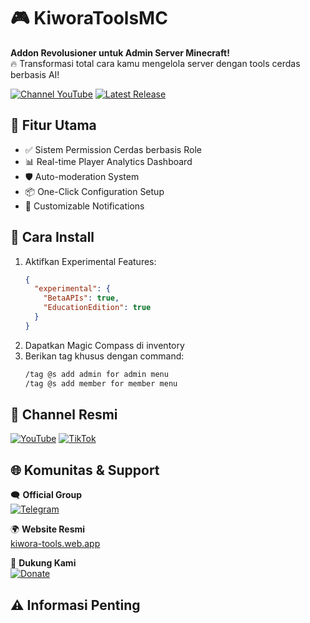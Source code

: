 # 🎮 KiworaToolsMC
**Addon Revolusioner untuk Admin Server Minecraft!**  
🔥 Transformasi total cara kamu mengelola server dengan tools cerdas berbasis AI!

[![Channel YouTube](https://img.shields.io/badge/Channel_YouTube-FF0000?style=for-the-badge&logo=youtube&logoColor=white)](link_youtube)
[![Latest Release](https://img.shields.io/badge/Download-v1.0.0_Beta-important?style=for-the-badge)](https://kiworastudio.my.id/pages/addons)


## 🌟 Fitur Utama
- ✅ Sistem Permission Cerdas berbasis Role
- 📊 Real-time Player Analytics Dashboard
- 🛡️ Auto-moderation System
- 📦 One-Click Configuration Setup
- 🔔 Customizable Notifications

## 🚀 Cara Install
1. Aktifkan Experimental Features:
   ```json
   {
     "experimental": {
       "BetaAPIs": true,
       "EducationEdition": true
     }
   }
   ```
2. Dapatkan Magic Compass di inventory
3. Berikan tag khusus dengan command:
   ```bash
   /tag @s add admin for admin menu
   /tag @s add member for member menu
   ```

## 🎥 Channel Resmi
[![YouTube](https://img.shields.io/badge/YouTube-FF0000?style=for-the-badge&logo=youtube&logoColor=white)](https://youtube.com/@KiworaID)
[![TikTok](https://img.shields.io/badge/TikTok-000000?style=for-the-badge&logo=tiktok&logoColor=white)](https://tiktok.com/@kiworaid)

## 🌐 Komunitas & Support
🗨️ **Official Group**  
[![Telegram](https://img.shields.io/badge/Telegram_Group-26A5E4?style=flat&logo=telegram&logoColor=white)](https://t.me/kiwo_comunity)

🌍 **Website Resmi**  
[kiwora-tools.web.app](https://kiworastudio.my.id/)

💖 **Dukung Kami**  
[![Donate](https://img.shields.io/badge/Sociabuzz-FF813F?style=flat&logo=ko-fi&logoColor=white)](https://sociabuzz.com/kiwora/tribe)

## ⚠️ Informasi Penting